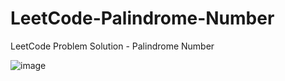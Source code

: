 # LeetCode-Palindrome-Number
LeetCode Problem Solution - Palindrome Number

![image](https://user-images.githubusercontent.com/87309254/179055835-7e425cea-d8e8-4f18-a505-fb064b74130f.png)
